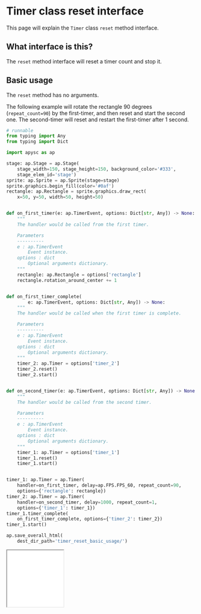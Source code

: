 # Timer class reset interface

This page will explain the `Timer` class `reset` method interface.

## What interface is this?

The `reset` method interface will reset a timer count and stop it.

## Basic usage

The `reset` method has no arguments.

The following example will rotate the rectangle 90 degrees (`repeat_count=90`) by the first-timer, and then reset and start the second one. The second-timer will reset and restart the first-timer after 1 second.

```py
# runnable
from typing import Any
from typing import Dict

import apysc as ap

stage: ap.Stage = ap.Stage(
    stage_width=150, stage_height=150, background_color='#333',
    stage_elem_id='stage')
sprite: ap.Sprite = ap.Sprite(stage=stage)
sprite.graphics.begin_fill(color='#0af')
rectangle: ap.Rectangle = sprite.graphics.draw_rect(
    x=50, y=50, width=50, height=50)


def on_first_timer(e: ap.TimerEvent, options: Dict[str, Any]) -> None:
    """
    The handler would be called from the first timer.

    Parameters
    ----------
    e : ap.TimerEvent
        Event instance.
    options : dict
        Optional arguments dictionary.
    """
    rectangle: ap.Rectangle = options['rectangle']
    rectangle.rotation_around_center += 1


def on_first_timer_complete(
        e: ap.TimerEvent, options: Dict[str, Any]) -> None:
    """
    The handler would be called when the first timer is complete.

    Parameters
    ----------
    e : ap.TimerEvent
        Event instance.
    options : dict
        Optional arguments dictionary.
    """
    timer_2: ap.Timer = options['timer_2']
    timer_2.reset()
    timer_2.start()


def on_second_timer(e: ap.TimerEvent, options: Dict[str, Any]) -> None:
    """
    The handler would be called from the second timer.

    Parameters
    ----------
    e : ap.TimerEvent
        Event instance.
    options : dict
        Optional arguments dictionary.
    """
    timer_1: ap.Timer = options['timer_1']
    timer_1.reset()
    timer_1.start()


timer_1: ap.Timer = ap.Timer(
    handler=on_first_timer, delay=ap.FPS.FPS_60, repeat_count=90,
    options={'rectangle': rectangle})
timer_2: ap.Timer = ap.Timer(
    handler=on_second_timer, delay=1000, repeat_count=1,
    options={'timer_1': timer_1})
timer_1.timer_complete(
    on_first_timer_complete, options={'timer_2': timer_2})
timer_1.start()

ap.save_overall_html(
    dest_dir_path='timer_reset_basic_usage/')
```

<iframe src="static/timer_reset_basic_usage/index.html" width="150" height="150"></iframe>
